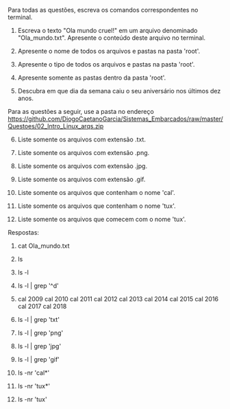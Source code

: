 Para todas as questões, escreva os comandos correspondentes no terminal.

1. Escreva o texto "Ola mundo cruel!" em um arquivo denominado "Ola_mundo.txt". Apresente o conteúdo deste arquivo no terminal.

2. Apresente o nome de todos os arquivos e pastas na pasta 'root'.

3. Apresente o tipo de todos os arquivos e pastas na pasta 'root'.

4. Apresente somente as pastas dentro da pasta 'root'.

5. Descubra em que dia da semana caiu o seu aniversário nos últimos dez anos.

Para as questões a seguir, use a pasta no endereço https://github.com/DiogoCaetanoGarcia/Sistemas_Embarcados/raw/master/Questoes/02_Intro_Linux_arqs.zip

6. Liste somente os arquivos com extensão .txt.

7. Liste somente os arquivos com extensão .png.

8. Liste somente os arquivos com extensão .jpg.

9. Liste somente os arquivos com extensão .gif.

10. Liste somente os arquivos que contenham o nome 'cal'.

11. Liste somente os arquivos que contenham o nome 'tux'.

12. Liste somente os arquivos que comecem com o nome 'tux'.

Respostas:

1. cat Ola_mundo.txt

2. ls

3. ls -l

4. ls -l | grep '^d'

5. cal 2009
cal 2010
cal 2011
cal 2012
cal 2013
cal 2014
cal 2015
cal 2016
cal 2017
cal 2018

6. ls -l | grep 'txt'

7. ls -l | grep 'png'

8. ls -l | grep 'jpg'

9. ls -l | grep 'gif'

10. ls -nr 'cal*'

11. ls -nr 'tux*'

12. ls -nr 'tux'
